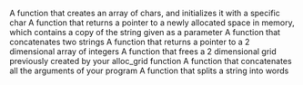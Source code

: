 A function that creates an array of chars, and initializes it with a specific char
A function that returns a pointer to a newly allocated space in memory, which contains a copy of the string given as a parameter
A function that concatenates two strings
A function that returns a pointer to a 2 dimensional array of integers
A function that frees a 2 dimensional grid previously created by your alloc_grid function
A function that concatenates all the arguments of your program
A function that splits a string into words
